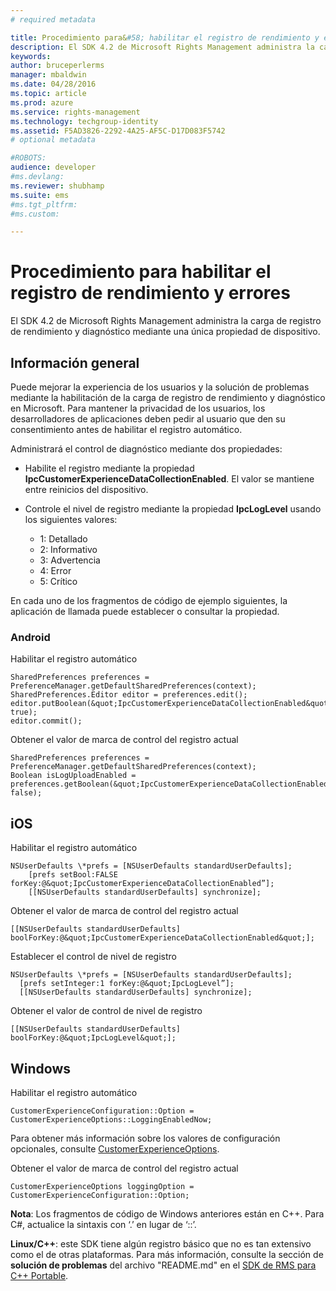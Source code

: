 ```yaml
---
# required metadata

title: Procedimiento para&#58; habilitar el registro de rendimiento y errores | Azure RMS
description: El SDK 4.2 de Microsoft Rights Management administra la carga de registro de rendimiento y diagnóstico mediante una única propiedad de dispositivo.
keywords:
author: bruceperlerms
manager: mbaldwin
ms.date: 04/28/2016
ms.topic: article
ms.prod: azure
ms.service: rights-management
ms.technology: techgroup-identity
ms.assetid: F5AD3826-2292-4A25-AF5C-D17D083F5742
# optional metadata

#ROBOTS:
audience: developer
#ms.devlang:
ms.reviewer: shubhamp
ms.suite: ems
#ms.tgt_pltfrm:
#ms.custom:

---
```


# Procedimiento para habilitar el registro de rendimiento y errores
El SDK 4.2 de Microsoft Rights Management administra la carga de registro de rendimiento y diagnóstico mediante una única propiedad de dispositivo.

## Información general ##
Puede mejorar la experiencia de los usuarios y la solución de problemas mediante la habilitación de la carga de registro de rendimiento y diagnóstico en Microsoft. Para mantener la privacidad de los usuarios, los desarrolladores de aplicaciones deben pedir al usuario que den su consentimiento antes de habilitar el registro automático.

Administrará el control de diagnóstico mediante dos propiedades:

-   Habilite el registro mediante la propiedad **IpcCustomerExperienceDataCollectionEnabled**. El valor se mantiene entre reinicios del dispositivo.
-   Controle el nivel de registro mediante la propiedad **IpcLogLevel** usando los siguientes valores:

    * 1: Detallado
    * 2: Informativo
    * 3: Advertencia
    * 4: Error
    * 5: Crítico

En cada uno de los fragmentos de código de ejemplo siguientes, la aplicación de llamada puede establecer o consultar la propiedad.

### Android ###
Habilitar el registro automático

    SharedPreferences preferences = PreferenceManager.getDefaultSharedPreferences(context);
    SharedPreferences.Editor editor = preferences.edit();
    editor.putBoolean(&quot;IpcCustomerExperienceDataCollectionEnabled&quot;, true);
    editor.commit();

Obtener el valor de marca de control del registro actual

    SharedPreferences preferences = PreferenceManager.getDefaultSharedPreferences(context);
    Boolean isLogUploadEnabled = preferences.getBoolean(&quot;IpcCustomerExperienceDataCollectionEnabled&quot;, false);

## iOS ##
Habilitar el registro automático

    NSUserDefaults \*prefs = [NSUserDefaults standardUserDefaults];
        [prefs setBool:FALSE forKey:@&quot;IpcCustomerExperienceDataCollectionEnabled”];
        [[NSUserDefaults standardUserDefaults] synchronize];

Obtener el valor de marca de control del registro actual

    [[NSUserDefaults standardUserDefaults] boolForKey:@&quot;IpcCustomerExperienceDataCollectionEnabled&quot;];

Establecer el control de nivel de registro

    NSUserDefaults \*prefs = [NSUserDefaults standardUserDefaults];
      [prefs setInteger:1 forKey:@&quot;IpcLogLevel”];
      [[NSUserDefaults standardUserDefaults] synchronize];

Obtener el valor de control de nivel de registro

    [[NSUserDefaults standardUserDefaults] boolForKey:@&quot;IpcLogLevel&quot;];
 

## Windows ##
Habilitar el registro automático

    CustomerExperienceConfiguration::Option = CustomerExperienceOptions::LoggingEnabledNow;

Para obtener más información sobre los valores de configuración opcionales, consulte [CustomerExperienceOptions](/rights-management/sdk/4.2/api/winrt/Microsoft.RightsManagement#msipcthin2_customerexperienceoptions).

Obtener el valor de marca de control del registro actual

    CustomerExperienceOptions loggingOption = CustomerExperienceConfiguration::Option;


**Nota**: Los fragmentos de código de Windows anteriores están en C++. Para C\#, actualice la sintaxis con ‘.’ en lugar de ‘::’.

**Linux/C++**: este SDK tiene algún registro básico que no es tan extensivo como el de otras plataformas. Para más información, consulte la sección de **solución de problemas** del archivo "README.md" en el [SDK de RMS para C++ Portable](https://github.com/AzureAD/rms-sdk-for-cpp#troubleshooting).

 

 


<!--HONumber=Apr16_HO4-->


